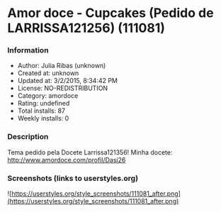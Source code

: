 # Amor doce - Cupcakes (Pedido de LARRISSA121256) (111081)

### Information
- Author: Julia Ribas (unknown)
- Created at: unknown
- Updated at: 3/2/2015, 8:34:42 PM
- License: NO-REDISTRIBUTION
- Category: amordoce
- Rating: undefined
- Total installs: 87
- Weekly installs: 0


### Description
Tema pedido pela Docete Larrissa121356! Minha docete: http://www.amordoce.com/profil/Dasi26


### Screenshots (links to userstyles.org)
![https://userstyles.org/style_screenshots/111081_after.png](https://userstyles.org/style_screenshots/111081_after.png)


